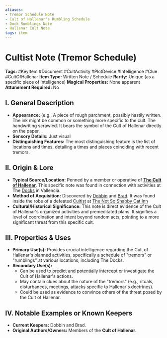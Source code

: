 ```yaml
---
aliases:
- Tremor Schedule Note
- Cult of Hallenar's Rumbling Schedule
- Dock Rumblings Note
- Hallenar Cult Note
tags: item
---
```


# Cultist Note (Tremor Schedule)

**Tags:** #KeyItem #Document #CultActivity #PlotDevice #Intelligence #Clue #CultOfHallenar
**Item Type:** Written Note / Schedule
**Rarity:** Unique (as a specific piece of intelligence)
**Magical Properties:** None apparent
**Attunement Required:** No

## I. General Description

* **Appearance:** (e.g., A piece of rough parchment, possibly hastily written. The ink might be common or something more specific to the cult. The handwriting scrawled. It bears the symbol of the Cult of Hallenar directly on the paper.
* **Sensory Details:** Just visual
* **Distinguishing Features:** The most distinguishing feature is the list of locations and times, detailing a times and places coinciding with recent tremors.

## II. Origin & Lore

* **Typical Source/Location:** Penned by a member or operative of **[The Cult of Hallenar](factions/the-cult-of-hallenar/the-cult-of-hallenar.md)**. This specific note was found in connection with activities at The [Docks](places/kingdom-of-minthar/vallencia/docks/docks.md) in Vallencia.
* **Method of Acquisition:** Discovered by [Dobbin](players/dobbin-cobblepot-iii/dobbin-cobblepot-iii.md) and [Brad](players/brad-romance/brad-romance.md). It was found inside the robe of a defeated [Cultist](factions/the-cult-of-hallenar/cultists.md) at [The Not So Shabby Cat Inn](places/kingdom-of-minthar/vallencia/the-not-so-shabby-cat-inn/the-not-so-shabby-cat-inn.md)
* **Cultural/Historical Significance:** This note is direct evidence of the Cult of Hallenar's organized activities and premeditated plans. It signifies a level of coordination and intent beyond random acts, pointing to a more significant threat from this specific cult.

## III. Properties & Uses

* **Primary Use(s):** Provides crucial intelligence regarding the Cult of Hallenar's planned activities, specifically a schedule of "tremors" or "rumblings" at various locations, including The Docks.
* **Secondary Use(s):**
  * Can be used to predict and potentially intercept or investigate the Cult of Hallenar's actions.
  * May contain clues about the nature of the "tremors" (e.g., rituals, disturbances, meetings, attacks specific to Hallenar's doctrines).
  * Could be used as evidence to convince others of the threat posed by the Cult of Hallenar.

## IV. Notable Examples or Known Keepers

* **Current Keepers:** Dobbin and Brad.
* **Original Authors/Owners:** Members of the **Cult of Hallenar**.
